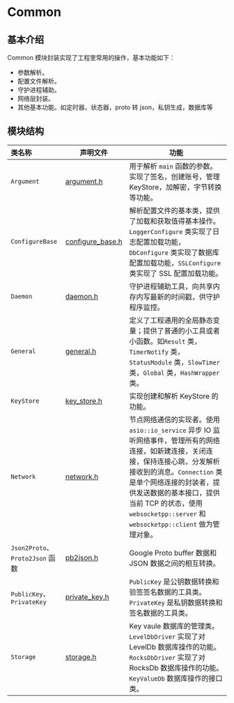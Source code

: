 # Common

## 基本介绍
Common 模块封装实现了工程里常用的操作，基本功能如下：
- 参数解析。
- 配置文件解析。
- 守护进程辅助。
- 网络层封装。
- 其他基本功能。如定时器，状态器，proto 转 json，私钥生成，数据库等

## 模块结构
类名称 | 声明文件 | 功能
|:--- | --- | ---
| `Argument` | [argument.h](./argument.h) | 用于解析 `main` 函数的参数。实现了签名，创建账号，管理KeyStore，加解密，字节转换等功能。
| `ConfigureBase` | [configure_base.h](./configure_base.h) | 解析配置文件的基本类，提供了加载和获取值得基本操作。`LoggerConfigure` 类实现了日志配置加载功能，`DbConfigure` 类实现了数据库配置加载功能，`SSLConfigure` 类实现了 SSL 配置加载功能。
| `Daemon` | [daemon.h](./daemon.h) | 守护进程辅助工具，向共享内存内写最新的时间戳，供守护程序监控。
| `General` | [general.h](./general.h) | 定义了工程通用的全局静态变量；提供了普通的小工具或者小函数。如`Result` 类， `TimerNotify` 类，`StatusModule` 类，`SlowTimer` 类，`Global` 类，`HashWrapper` 类。
| `KeyStore` | [key_store.h](./key_store.h) | 实现创建和解析 KeyStore 的功能。
| `Network` | [network.h](./network.h) | 节点网络通信的实现者。使用 `asio::io_service` 异步 IO 监听网络事件，管理所有的网络连接，如新建连接，关闭连接，保持连接心跳，分发解析接收到的消息。`Connection` 类是单个网络连接的封装者，提供发送数据的基本接口，提供当前 TCP 的状态，使用 `websocketpp::server` 和 `websocketpp::client` 做为管理对象。
| `Json2Proto`、`Proto2Json` 函数| [pb2json.h](./pb2json.h) | Google Proto buffer 数据和 JSON 数据之间的相互转换。
| `PublicKey`、`PrivateKey` | [private_key.h](./private_key.h) | `PublicKey` 是公钥数据转换和验签签名数据的工具类。`PrivateKey` 是私钥数据转换和签名数据的工具类。
| `Storage` | [storage.h](./storage.h) | Key vaule 数据库的管理类。`LevelDbDriver` 实现了对 LevelDb 数据库操作的功能。`RocksDbDriver` 实现了对 RocksDb 数据库操作的功能。`KeyValueDb` 数据库操作的接口类。
